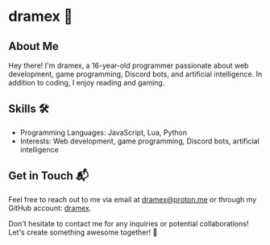 # dramex 🚀

## About Me

Hey there! I'm dramex, a 16-year-old programmer passionate about web development, game programming, Discord bots, and artificial intelligence. In addition to coding, I enjoy reading and gaming.

## Skills 🛠️

- Programming Languages: JavaScript, Lua, Python
- Interests: Web development, game programming, Discord bots, artificial intelligence

## Get in Touch 📬

Feel free to reach out to me via email at dramex@proton.me or through my GitHub account: [dramex](https://github.com/dramex1dev).

Don't hesitate to contact me for any inquiries or potential collaborations! Let's create something awesome together! 💪
